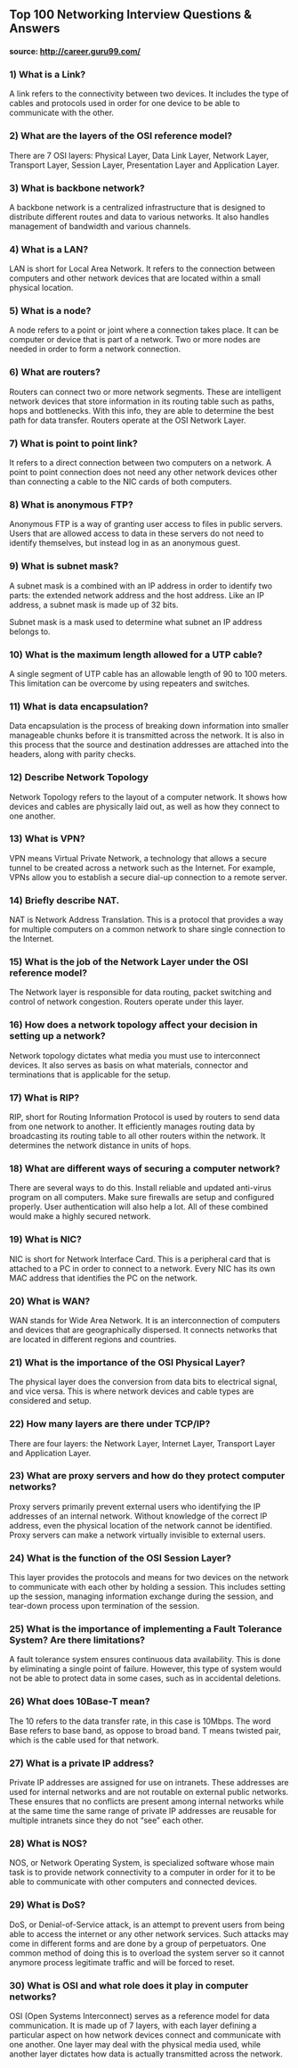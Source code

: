 ## Top 100 Networking Interview Questions & Answers 
#### source: http://career.guru99.com/
### 1) What is a Link?

A link refers to the connectivity between two devices. It includes the type of cables and protocols used in order for 
one device to be able to communicate with the other.

### 2) What are the layers of the OSI reference model?

There are 7 OSI layers: Physical Layer, Data Link Layer, Network Layer, Transport Layer, Session Layer, Presentation Layer and Application Layer.

### 3) What is backbone network?

A backbone network is a centralized infrastructure that is designed to distribute different routes and data to various networks.
It also handles management of bandwidth and various channels.

### 4) What is a LAN?

LAN is short for Local Area Network. It refers to the connection between computers and other network devices that are located within a small physical location.

### 5) What is a node?

A node refers to a point or joint where a connection takes place. It can be computer or device that is part of a network. Two or more nodes are needed in order to form a network connection.

### 6) What are routers?

Routers can connect two or more network segments. These are intelligent network devices that store information in its routing table
such as paths, hops and bottlenecks. With this info, they are able to determine the best path for data transfer. Routers operate 
at the OSI Network Layer.

### 7) What is point to point link?

It refers to a direct connection between two computers on a network. A point to point connection does not need any other
network devices other than connecting a cable to the NIC cards of both computers.

### 8) What is anonymous FTP?

Anonymous FTP is a way of granting user access to files in public servers. Users that are allowed access to data 
in these servers do not need to identify themselves, but instead log in as an anonymous guest.

### 9) What is subnet mask?

A subnet mask is a combined with an IP address in order to identify two parts: the extended network address and the host address. 
Like an IP address, a subnet mask is made up of 32 bits.

Subnet mask is a mask used to determine what subnet an IP address belongs to.

### 10) What is the maximum length allowed for a UTP cable?

A single segment of UTP cable has an allowable length of 90 to 100 meters. This limitation can be overcome by using repeaters and switches.

### 11) What is data encapsulation?

Data encapsulation is the process of breaking down information into smaller manageable chunks before it is transmitted across the network. It is also in this process that the source and destination addresses are attached into the headers, along with parity checks.

### 12) Describe Network Topology

Network Topology refers to the layout of a computer network. It shows how devices and cables are physically laid out, as well as how they connect to one another.

### 13) What is VPN?

VPN means Virtual Private Network, a technology that allows a secure tunnel to be created across a network such as the Internet. For example, VPNs allow you to establish a secure dial-up connection to a remote server.

### 14) Briefly describe NAT.

NAT is Network Address Translation. This is a protocol that provides a way for multiple computers on a common network to share single connection to the Internet.

### 15) What is the job of the Network Layer under the OSI reference model?

The Network layer is responsible for data routing, packet switching and control of network congestion. Routers operate under this layer.

### 16) How does a network topology affect your decision in setting up a network?

Network topology dictates what media you must use to interconnect devices. It also serves as basis on what materials, connector and terminations that is applicable for the setup.

### 17) What is RIP?

RIP, short for Routing Information Protocol is used by routers to send data from one network to another.
It efficiently manages routing data by broadcasting its routing table to all other routers within the network.
It determines the network distance in units of hops.

### 18) What are different ways of securing a computer network?

There are several ways to do this. Install reliable and updated anti-virus program on all computers. 
Make sure firewalls are setup and configured properly. User authentication will also help a lot. 
All of these combined would make a highly secured network.

### 19) What is NIC?

NIC is short for Network Interface Card. This is a peripheral card that is attached to a PC in order to connect to a network. 
Every NIC has its own MAC address that identifies the PC on the network.

### 20) What is WAN?

WAN stands for Wide Area Network. It is an interconnection of computers and devices that are geographically dispersed. It connects networks that are located in different regions and countries.

### 21) What is the importance of the OSI Physical Layer?

The physical layer does the conversion from data bits to electrical signal, and vice versa. This is where network devices and cable types are considered and setup.

### 22) How many layers are there under TCP/IP?

There are four layers: the Network Layer, Internet Layer, Transport Layer and Application Layer.

### 23) What are proxy servers and how do they protect computer networks?

Proxy servers primarily prevent external users who identifying the IP addresses of an internal network. 
Without knowledge of the correct IP address, even the physical location of the network cannot be identified. 
Proxy servers can make a network virtually invisible to external users.

### 24) What is the function of the OSI Session Layer?

This layer provides the protocols and means for two devices on the network to communicate with each other by holding a session.  This includes setting up the session, managing information exchange during the session, and tear-down process upon termination of the session.

### 25) What is the importance of implementing a Fault Tolerance System? Are there limitations?

A fault tolerance system ensures continuous data availability. This is done by eliminating a single point of failure. 
However, this type of system would not be able to protect data in some cases, such as in accidental deletions.

### 26) What does 10Base-T mean?

The 10 refers to the data transfer rate, in this case is 10Mbps. The word Base refers to base band, as oppose to broad band. T means twisted pair, which is the cable used for that network.

### 27) What is a private IP address?

Private IP addresses are assigned for use on intranets.
These addresses are used for internal networks and are not routable on external public networks.
These ensures that no conflicts are present among internal networks while at the same time the same range of private IP addresses are reusable for multiple intranets since they do not “see” each other.

### 28) What is NOS?

NOS, or Network Operating System, is specialized software whose main task is to provide network connectivity to a
computer in order for it to be able to communicate with other computers and connected devices.

### 29) What is DoS?

DoS, or Denial-of-Service attack, is an attempt to prevent users from being able to access the internet or any 
other network services. Such attacks may come in different forms and are done by a group of perpetuators.
One common method of doing this is to overload the system server so it cannot anymore process legitimate traffic and will be forced to reset.

### 30) What is OSI and what role does it play in computer networks?

OSI (Open Systems Interconnect) serves as a reference model for data communication. 
It is made up of 7 layers, with each layer defining a particular aspect on how network devices connect and communicate with one another. One layer may deal with the physical media used, while another layer dictates how data is actually transmitted across the network.

